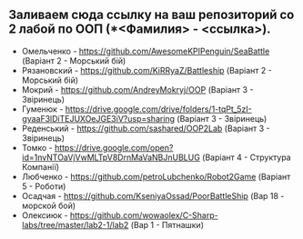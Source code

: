 ## Заливаем сюда ссылку на ваш репозиторий со 2 лабой по ООП (*<Фамилия> - <ссылка>).

* Омельченко - https://github.com/AwesomeKPIPenguin/SeaBattle (Варіант 2 - Морський бій)
* Рязановский - https://github.com/KiRRyaZ/Battleship (Варіант 2 - Морський бій)
* Мокрий - https://github.com/AndreyMokryj/OOP (Варіант 3 - Звіринець)
* Гуменюк - https://drive.google.com/drive/folders/1-tqPt_5zI-gyaaF3lDiTEJUXOeJGE3iV?usp=sharing (Варіант 3 - Звіринець)
* Реденський - https://github.com/sashared/OOP2Lab (Варіант 3 - Звіринець)
* Томко - https://drive.google.com/open?id=1nvNTOaVjVwMLTpV8DrnMaVaNBJnUBLUG (Варіант 4 - Структура Компанії)
* Любченко - https://github.com/petroLubchenko/Robot2Game (Варіант 5 - Роботи)
* Осадчая - https://github.com/KseniyaOssad/PoorBattleShip (Вар 18 - морской бой)
* Олексиюк - https://github.com/wowaolex/C-Sharp-labs/tree/master/lab2-1/lab2 (Вар 1 - Пятнашки)
